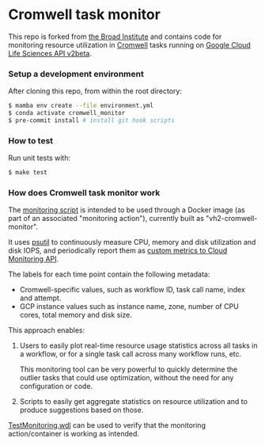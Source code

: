 # Cromwell task monitor

This repo is forked from [the Broad Institute](https://github.com/broadinstitute/cromwell-monitor) and contains code for monitoring resource utilization in
[Cromwell](https://github.com/broadinstitute/cromwell)
tasks running on
[Google Cloud Life Sciences API v2beta](https://cloud.google.com/life-sciences/docs/reference/rest/v2beta/projects.locations.pipelines/run).


### Setup a development environment

After cloning this repo, from within the root directory:
```bash
$ mamba env create --file environment.yml
$ conda activate cromwell_monitor
$ pre-commit install # install git hook scripts
```


### How to test

Run unit tests with:

```bash
$ make test
```

### How does Cromwell task monitor work

The [monitoring script](monitor.py)
is intended to be used through a Docker image (as part of an associated "monitoring action"), currently built as
"vh2-cromwell-monitor".

It uses [psutil](https://psutil.readthedocs.io) to
continuously measure CPU, memory and disk utilization
and disk IOPS, and periodically report them as [custom metrics to Cloud Monitoring API](https://cloud.google.com/monitoring/custom-metrics).

The labels for each time point contain the following metadata:
- Cromwell-specific values, such as workflow ID, task call name, index and attempt.
- GCP instance values such as instance name, zone, number of CPU cores, total memory and disk size.

This approach enables:

1)  Users to easily plot real-time resource usage statistics across all tasks in
    a workflow, or for a single task call across many workflow runs,
    etc.

    This monitoring tool can be very powerful to quickly determine the outlier tasks
    that could use optimization, without the need for any configuration
    or code.

2)  Scripts to easily get aggregate statistics
    on resource utilization and to produce suggestions
    based on those.

[TestMonitoring.wdl](TestMonitoring.wdl) can be used to
verify that the monitoring action/container is
working as intended.
